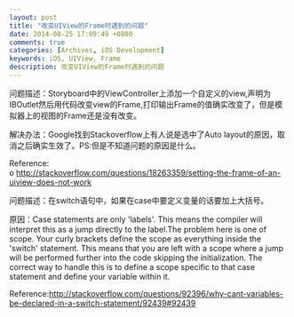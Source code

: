```yaml
---
layout: post
title: "改变UIView的Frame时遇到的问题"
date: 2014-08-25 17:09:49 +0800
comments: true
categories: [Archives, iOS Development]
keywords: iOS, UIView, Frame
description: 改变UIView的Frame时遇到的问题
---
```

  问题描述：Storyboard中的ViewController上添加一个自定义的view,声明为IBOutlet然后用代码改变view的Frame,打印输出Frame的值确实改变了，但是模拟器上的视图的Frame还是没有改变。

  解决办法：Google找到Stackoverflow上有人说是选中了Auto layout的原因，取消之后确实生效了。PS:但是不知道问题的原因是什么。

Reference:  
o http://stackoverflow.com/questions/18263359/setting-the-frame-of-an-uiview-does-not-work

问题描述：在switch语句中，如果在case中要定义变量的话要加上大括号。

原因：Case statements are only 'labels'. This means the compiler will interpret this as a jump directly to the label.The problem here is one of scope. Your curly brackets define the scope as everything inside the 'switch' statement. This means that you are left with a scope where a jump will be performed further into the code skipping the initialization. The correct way to handle this is to define a scope specific to that case statement and define your variable within it.  

Reference:http://stackoverflow.com/questions/92396/why-cant-variables-be-declared-in-a-switch-statement/92439#92439
